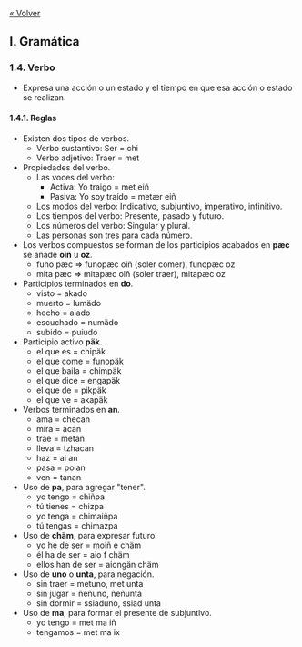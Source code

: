 [&laquo; Volver](./#/doc/README.md)

## I. Gramática

### 1.4. Verbo

*   Expresa una acción o un estado y el tiempo en que esa acción o estado se realizan.

#### 1.4.1. Reglas

*   Existen dos tipos de verbos.
    *   Verbo sustantivo: Ser = chi
    *   Verbo adjetivo: Traer = met
*   Propiedades del verbo.
    *   Las voces del verbo:
        *   Activa: Yo traigo = met eiñ
        *   Pasiva: Yo soy traído = metær eiñ
    *   Los modos del verbo: Indicativo, subjuntivo, imperativo, infinitivo.
    *   Los tiempos del verbo: Presente, pasado y futuro.
    *   Los números del verbo: Singular y plural.
    *   Las personas son tres para cada número.
*   Los verbos compuestos se forman de los participios acabados en **pæc** se añade **oiñ** u **oz**.
    *   funo pæc => funopæc oiñ (soler comer), funopæc oz
    *   mita pæc => mitapæc oiñ (soler traer), mitapæc oz
*   Participios terminados en **do**.
    *   visto = akado
    *   muerto = lumädo
    *   hecho = aiado
    *   escuchado = numädo
    *   subido = puiudo
*   Participio activo **päk**.
    *   el que es = chipäk
    *   el que come = funopäk
    *   el que baila = chimpäk
    *   el que dice = engapäk
    *   el que de = pikpäk
    *   el que ve = akapäk
*   Verbos terminados en **an**.
    *   ama = checan
    *   mira = acan
    *   trae = metan
    *   lleva = tzhacan
    *   haz = ai an
    *   pasa = poian
    *   ven = tanan
*   Uso de **pa**, para agregar "tener".
    *   yo tengo = chiñpa
    *   tú tienes = chizpa
    *   yo tenga = chimaiñpa
    *   tú tengas = chimazpa
*   Uso de **chäm**, para expresar futuro.
    *   yo he de ser = moiñ e chäm
    *   él ha de ser = aio f chäm
    *   ellos han de ser = aiongän chäm
*   Uso de **uno** o **unta**, para negación.
    *   sin traer = metuno, met unta
    *   sin jugar = ñeñuno, ñeñunta
    *   sin dormir = ssiaduno, ssiad unta
*   Uso de **ma**, para formar el presente de subjuntivo.
    *   yo tengo = met ma iñ
    *   tengamos = met ma ix
